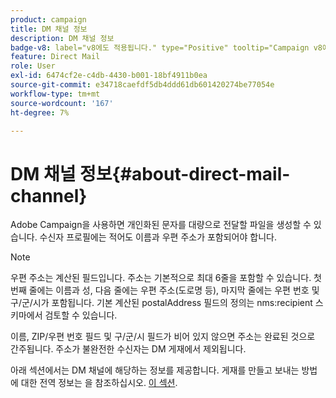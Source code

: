 ```yaml
---
product: campaign
title: DM 채널 정보
description: DM 채널 정보
badge-v8: label="v8에도 적용됩니다." type="Positive" tooltip="Campaign v8에도 적용됩니다."
feature: Direct Mail
role: User
exl-id: 6474cf2e-c4db-4430-b001-18bf4911b0ea
source-git-commit: e34718caefdf5db4ddd61db601420274be77054e
workflow-type: tm+mt
source-wordcount: '167'
ht-degree: 7%

---
```


# DM 채널 정보{#about-direct-mail-channel}


Adobe Campaign을 사용하면 개인화된 문자를 대량으로 전달할 파일을 생성할 수 있습니다. 수신자 프로필에는 적어도 이름과 우편 주소가 포함되어야 합니다.

>[!NOTE]
>
>우편 주소는 계산된 필드입니다. 주소는 기본적으로 최대 6줄을 포함할 수 있습니다. 첫 번째 줄에는 이름과 성, 다음 줄에는 우편 주소(도로명 등), 마지막 줄에는 우편 번호 및 구/군/시가 포함됩니다. 기본 계산된 postalAddress 필드의 정의는 nms:recipient 스키마에서 검토할 수 있습니다.
>
>이름, ZIP/우편 번호 필드 및 구/군/시 필드가 비어 있지 않으면 주소는 완료된 것으로 간주됩니다. 주소가 불완전한 수신자는 DM 게재에서 제외됩니다.

아래 섹션에서는 DM 채널에 해당하는 정보를 제공합니다. 게재를 만들고 보내는 방법에 대한 전역 정보는 을 참조하십시오. [이 섹션](steps-about-delivery-creation-steps.md).
